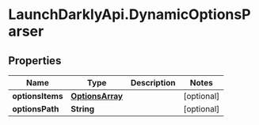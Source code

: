 # LaunchDarklyApi.DynamicOptionsParser

## Properties

Name | Type | Description | Notes
------------ | ------------- | ------------- | -------------
**optionsItems** | [**OptionsArray**](OptionsArray.md) |  | [optional] 
**optionsPath** | **String** |  | [optional] 


